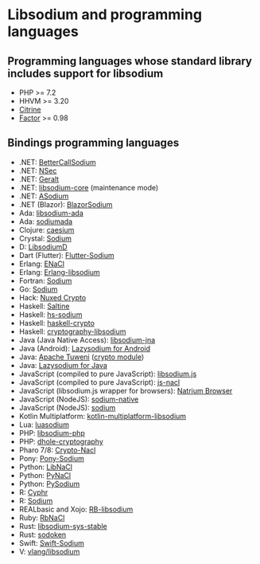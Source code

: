 # Libsodium and programming languages

## Programming languages whose standard library includes support for libsodium

* PHP >= 7.2
* HHVM >= 3.20
* [Citrine](https://citrine-lang.org/)
* [Factor](https://factorcode.org/) >= 0.98

## Bindings programming languages

* .NET: [BetterCallSodium](https://github.com/BetterCallSodium/BetterCallSodium)
* .NET: [NSec](https://github.com/ektrah/nsec)
* .NET: [Geralt](https://github.com/samuel-lucas6/Geralt)
* .NET: [libsodium-core](https://github.com/tabrath/libsodium-core) (maintenance mode)
* .NET: [ASodium](https://github.com/Chewhern/ASodium)
* .NET (Blazor): [BlazorSodium](https://github.com/Jack-Edwards/BlazorSodium)
* Ada: [libsodium-ada](https://github.com/jrmarino/libsodium-ada)
* Ada: [sodiumada](https://gitlab.com/ada23/sodiumada)
* Clojure: [caesium](https://github.com/lvh/caesium)
* Crystal: [Sodium](https://github.com/didactic-drunk/sodium.cr)
* D: [LibsodiumD](https://github.com/Geod24/libsodiumd)
* Dart (Flutter): [Flutter-Sodium](https://github.com/firstfloorsoftware/flutter_sodium)
* Erlang: [ENaCl](https://github.com/jlouis/enacl)
* Erlang: [Erlang-libsodium](https://github.com/potatosalad/erlang-libsodium)
* Fortran: [Sodium](https://github.com/freevryheid/sodium)
* Go: [Sodium](https://github.com/jamesruan/sodium)
* Hack: [Nuxed Crypto](https://github.com/nuxed/crypto)
* Haskell: [Saltine](https://github.com/tel/saltine)
* Haskell: [hs-sodium](https://github.com/k0001/hs-libsodium)
* Haskell: [haskell-crypto](https://github.com/serokell/haskell-crypto)
* Haskell: [cryptography-libsodium](https://github.com/haskell-cryptography/cryptography-libsodium-bindings)
* Java (Java Native Access):
  [libsodium-jna](https://github.com/muquit/libsodium-jna)
* Java (Android): [Lazysodium for Android](https://github.com/terl/lazysodium-android)
* Java: [Apache Tuweni](https://github.com/apache/incubator-tuweni) ([crypto module](https://github.com/apache/incubator-tuweni/tree/master/crypto/src))
* Java: [Lazysodium for Java](https://github.com/terl/lazysodium-java)
* JavaScript (compiled to pure JavaScript):
  [libsodium.js](https://github.com/jedisct1/libsodium.js)
* JavaScript (compiled to pure JavaScript):
  [js-nacl](https://github.com/tonyg/js-nacl)
* JavaScript (libsodium.js wrapper for browsers):
  [Natrium Browser](https://github.com/wilhelmmatilainen/natrium-browser)
* JavaScript (NodeJS): [sodium-native](https://github.com/mafintosh/sodium-native)
* JavaScript (NodeJS): [sodium](https://github.com/devtomio/sodium)
* Kotlin Multiplatform: [kotlin-multiplatform-libsodium](https://github.com/ionspin/kotlin-multiplatform-libsodium)
* Lua: [luasodium](https://github.com/jprjr/luasodium)
* PHP: [libsodium-php](https://github.com/jedisct1/libsodium-php)
* PHP: [dhole-cryptography](https://github.com/soatok/dhole-cryptography)
* Pharo 7/8: [Crypto-Nacl](https://github.com/objectguild/Crypto-Nacl)
* Pony: [Pony-Sodium](https://github.com/jemc/pony-sodium)
* Python: [LibNaCl](https://github.com/saltstack/libnacl)
* Python: [PyNaCl](https://github.com/pyca/pynacl)
* Python: [PySodium](https://github.com/stef/pysodium)
* R: [Cyphr](https://github.com/richfitz/cyphr)
* R: [Sodium](https://github.com/jeroenooms/sodium)
* REALbasic and Xojo: [RB-libsodium](https://github.com/charonn0/RB-libsodium)
* Ruby: [RbNaCl](https://github.com/cryptosphere/rbnacl)
* Rust: [libsodium-sys-stable](https://github.com/jedisct1/libsodium-sys-stable)
* Rust: [sodoken](https://github.com/holochain/sodoken)
* Swift: [Swift-Sodium](https://github.com/jedisct1/swift-sodium)
* V: [vlang/libsodium](https://github.com/vlang/libsodium)
